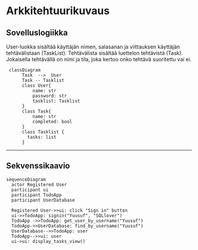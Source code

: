 # **Arkkitehtuurikuvaus**
## **Sovelluslogiikka**

User-luokka sisältää käyttäjän nimen, salasanan ja viittauksen käyttäjän tehtävälistaan (TaskList). Tehtävälista sisältää luettelon tehtävistä (Task). Jokaisella tehtävällä on nimi ja tila, joka kertoo onko tehtävä suoritettu vai ei.
```mermaid
 classDiagram
      Task  -->  User
      Task -- Tasklist
      class User{
          name: str
          password: str
          tasklist: Tasklist
      }
      class Task{
          name: str
          completed: bool
      }
      class Tasklist {
        tasks: list
      }
```


****
## **Sekvenssikaavio**

```mermaid
sequenceDiagram
  actor Registered User
  participant ui
  participant TodoApp
  participant UserDatabase

  Registered User->>ui: click "Sign in" button
  ui->>TodoApp: signin("Yuusuf", "SQLlover")
  TodoApp ->>TodoApp: get_user_by_username("Yuusuf")
  TodoApp->>UserDatabase: find_by_username("Yuusuf")
  UserDatabase-->>TodoApp: user
  TodoApp-->>ui: user
  ui->ui: display_tasks_view()
```
